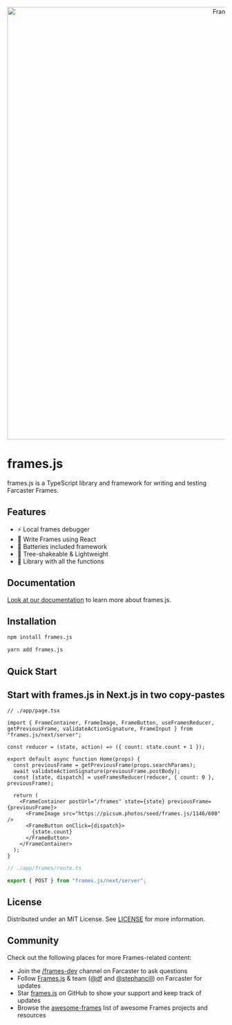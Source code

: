 <p align="center"><a href="https://framesjs.org"><img width="1000" title="Frames.js" src='https://framesjs.org/og.png' /></a></p>

# frames.js

frames.js is a TypeScript library and framework for writing and testing Farcaster Frames.

## Features

- ⚡️ Local frames debugger
- 🥳 Write Frames using React
- 🔋 Batteries included framework
- 🌴 Tree-shakeable & Lightweight
- 🚀 Library with all the functions

## Documentation

[Look at our documentation](https://framesjs.org) to learn more about frames.js.

## Installation

```bash
npm install frames.js
```

```bash
yarn add frames.js
```

## Quick Start

## Start with frames.js in Next.js in two copy-pastes

```tsx filename="// ./app/page.tsx"
// ./app/page.tsx

import { FrameContainer, FrameImage, FrameButton, useFramesReducer, getPreviousFrame, validateActionSignature, FrameInput } from "frames.js/next/server";

const reducer = (state, action) => ({ count: state.count + 1 });

export default async function Home(props) {
  const previousFrame = getPreviousFrame(props.searchParams);
  await validateActionSignature(previousFrame.postBody);
  const [state, dispatch] = useFramesReducer(reducer, { count: 0 }, previousFrame);

  return (
    <FrameContainer postUrl="/frames" state={state} previousFrame={previousFrame}>
      <FrameImage src="https://picsum.photos/seed/frames.js/1146/600" />
      <FrameButton onClick={dispatch}>
        {state.count}
      </FrameButton>
    </FrameContainer>
  );
}

```

```ts filename="./app/frames/route.ts"
// ./app/frames/route.ts

export { POST } from "frames.js/next/server";
```

## License

Distributed under an MIT License. See [LICENSE](./LICENSE) for more information.

## Community

Check out the following places for more Frames-related content:

- Join the [/frames-dev](https://warpcast.com/frames-dev) channel on Farcaster to ask questions
- Follow [Frames.js](https://warpcast.com/frames) & team ([@df](https://warpcast.com/df) and [@stephancill](https://warpcast.com/stephancill)) on Farcaster for updates
- Star [frames.js](https://github.com/framesjs/frames.js) on GitHub to show your support and keep track of updates
- Browse the [awesome-frames](https://github.com/davidfurlong/awesome-frames) list of awesome Frames projects and resources
